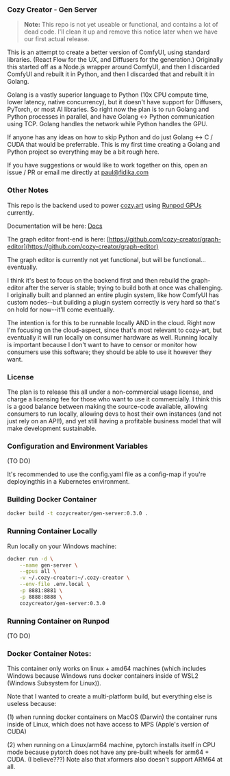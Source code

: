 ### Cozy Creator - Gen Server

> **Note:** This repo is not yet useable or functional, and contains a lot of dead code. I'll clean it up and remove this notice later when we have our first actual release.

This is an attempt to create a better version of ComfyUI, using standard libraries. (React Flow for the UX, and Diffusers for the generation.) Originally this started off as a Node.js wrapper around ComfyUI, and then I discarded ComfyUI and rebuilt it in Python, and then I discarded that and rebuilt it in Golang.

Golang is a vastly superior language to Python (10x CPU compute time, lower latency, native concurrency), but it doesn't have support for Diffusers, PyTorch, or most AI libraries. So right now the plan is to run Golang and Python processes in parallel, and have Golang <-> Python communication using TCP. Golang handles the network while Python handles the GPU.

If anyone has any ideas on how to skip Python and do just Golang <-> C / CUDA that would be preferrable. This is my first time creating a Golang and Python project so everything may be a bit rough here.

If you have suggestions or would like to work together on this, open an issue / PR or email me directly at [paul@fidika.com](mailto:paul@fidika.com)


### Other Notes

This repo is the backend used to power [cozy.art](https://cozy.art) using [Runpod GPUs](https://runpod.io) currently.

Documentation will be here: [Docs](https://cozy.art/docs)

The graph editor front-end is here: [https://github.com/cozy-creator/graph-editor](https://github.com/cozy-creator/graph-editor)

The graph editor is currently not yet functional, but will be functional... eventually.

I think it's best to focus on the backend first and then rebuild the graph-editor after the server is stable; trying to build both at once was challenging. I originally built and planned an entire plugin system, like how ComfyUI has custom nodes--but building a plugin system correctly is very hard so that's on hold for now--it'll come eventually.

The intention is for this to be runnable locally AND in the cloud. Right now I'm focusing on the cloud-aspect, since that's most relevant to cozy-art, but eventually it will run locally on consumer hardware as well. Running locally is important because I don't want to have to censor or monitor how consumers use this software; they should be able to use it however they want.


### License

The plan is to release this all under a non-commercial usage license, and charge a licensing fee for those who want to use it commercially. I think this is a good balance between making the source-code available, allowing consumers to run locally, allowing devs to host their own instances (and not just rely on an API!), and yet still having a profitable business model that will make development sustainable.


### Configuration and Environment Variables

(TO DO)

It's recommended to use the config.yaml file as a config-map if you're deployingthis in a Kubernetes environment.


### Building Docker Container

```sh
docker build -t cozycreator/gen-server:0.3.0 .
```

### Running Container Locally

Run locally on your Windows machine:
```sh
docker run -d \
    --name gen-server \
    --gpus all \
    -v ~/.cozy-creator:~/.cozy-creator \
    --env-file .env.local \
    -p 8881:8881 \
    -p 8888:8888 \
    cozycreator/gen-server:0.3.0
```

### Running Container on Runpod

(TO DO)


### Docker Container Notes:

This container only works on linux + amd64 machines (which includes Windows because Windows runs docker containers inside of WSL2 (Windows Subsystem for Linux)).

Note that I wanted to create a multi-platform build, but everything else is useless because:

(1) when running docker containers on MacOS (Darwin) the container runs inside of Linux, which does not have access to MPS (Apple's version of CUDA)

(2) when running on a Linux/arm64 machine, pytorch installs itself in CPU mode because pytorch does not have any pre-built wheels for arm64 + CUDA. (I believe???) Note also that xformers also doesn't support ARM64 at all.
